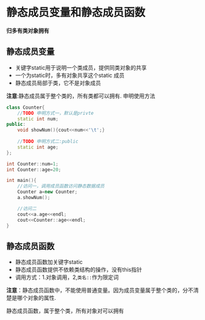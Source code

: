 # 静态成员变量和静态成员函数
**归多有类对象拥有**

## 静态成员变量

*  关键字static用于说明一个类成员，提供同类对象的共享
*  一个为static时，多有对象共享这个static 成员
*  静态成员局部于类，它不是对象成员

**注意**:静态成员属于整个类的，所有类都可以拥有.
申明使用方法

```cpp
class Counter{
    //TODO 申明方式一，默认是privte
    static int num;
public:
    void showNum(){cout<<num<<'\t';}
    
    //TODO 申明方式二:public
    static int age;
};

int Counter::num=1;
int Counter::age=20;

int main(){
    //访问一，调用成员函数访问静态数据成员
    Counter a=new Counter;
    a.showNum();

    //访问二
    cout<<a.age<<endl;
    cout<<Counter::age<<endl;
}
```
## 静态成员函数

* 静态成员函数加关键字static
* 静态成员函数提供不依赖类结构的操作，没有this指针
* 调用方式：1.对象调用，2,`类名::`作为限定词

**注意**：静态成员函数中，不能使用普通变量。因为成员变量属于整个类的，分不清楚是哪个对象的属性.

静态成员函数，属于整个类，所有对象对可以拥有
